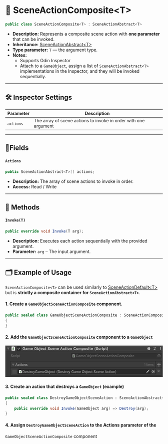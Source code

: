 # 🧩 SceneActionComposite&lt;T&gt;


```csharp
public class SceneActionComposite<T> : SceneActionAbstract<T>
```

- **Description:** Represents a composite scene action with <b>one parameter</b> that can be invoked.
- **Inheritance:** [SceneActionAbstract&lt;T&gt;](SceneActionAbstract%601.md)
- **Type parameter:** `T` — the argument type.
- **Notes:**
    - Supports Odin Inspector
    - Attach to a `GameObject`, assign a list of `SceneActionAbstract<T>` implementations in the Inspector, and they
      will be invoked sequentially.
---

## 🛠 Inspector Settings

| Parameter | Description                                                      |
|-----------|------------------------------------------------------------------|
| `actions` | The array of scene actions to invoke in order  with one argument |

---

## 🧱Fields

#### `Actions`

```csharp
public SceneActionAbstract<T>[] actions;
```

- **Description:** The array of scene actions to invoke in order.
- **Access:** Read / Write

---

## 🏹 Methods

#### `Invoke(T)`

```csharp
public override void Invoke(T arg);
```

- **Description:** Executes each action sequentially with the provided argument.
- **Parameter:** `arg` – The input argument.

---

## 🗂 Example of Usage

`SceneActionComposite<T>` can be used similarly to [SceneActionDefault&lt;T&gt;](SceneActionDefault%601.md) but is **strictly a
composite container for `SceneActionAbstract<T>`**.

#### 1. Create a `GameObjectSceneActionComposite` component.

```csharp
public sealed class GameObjectSceneActionComposite : SceneActionComposite<GameObject>
{
}
```

#### 2. Add the `GameObjectSceneActionComposite` component to a `GameObject`

<img src="../../Images/GameObjectSceneActionComposite.png" alt="SceneActionComposite example" width="" height="100">

#### 3. Create an action that destroys a `GameObject` (example)

```csharp
public sealed class DestroyGameObjectSceneAction : SceneActionAbstract<GameObject>
{
    public override void Invoke(GameObject arg) => Destroy(arg);
}
```

#### 4. Assign `DestroyGameObjectSceneAction` to the **Actions** parameter of the
`GameObjectSceneActionComposite` component